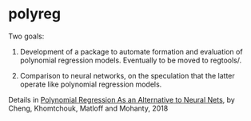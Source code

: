 # polyreg

Two goals:

1.  Development of a package to automate formation and evaluation of
    polynomial regression models.  Eventually to be moved to regtools/.

2.  Comparison to neural networks, on the speculation that the latter
    operate like polynomial regression models.

Details in [Polynomial Regression As an Alternative to Neural Nets](https://arxiv.org/abs/1806.06850), by Cheng, Khomtchouk, Matloff and Mohanty, 2018

